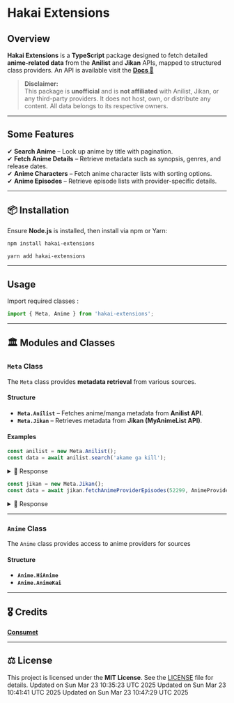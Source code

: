 

#  Hakai Extensions  


##  Overview  

**Hakai Extensions** is a **TypeScript** package designed to fetch detailed **anime-related data** from the **Anilist** and **Jikan** APIs, mapped to structured class providers. An API is available visit the  <strong> [Docs 🤷](https://github.com/middlegear/documentation) </strong>

> **Disclaimer:**  
> This package is **unofficial** and is **not affiliated** with Anilist, Jikan, or any third-party providers. It does not host, own, or distribute any content. All data belongs to its respective owners.  

---  
## Some Features  

✔ **Search Anime** – Look up anime by title with pagination.  
✔ **Fetch Anime Details** – Retrieve metadata such as synopsis, genres, and release dates.  
✔ **Anime Characters** – Fetch anime character lists with sorting options.  
✔ **Anime Episodes** – Retrieve episode lists with provider-specific details.  

---  

## 📦 Installation  

Ensure **Node.js** is installed, then install via npm or Yarn:  

```bash
npm install hakai-extensions
```

```bash
yarn add hakai-extensions
```

---  

##  Usage  

Import required classes :  

```typescript
import { Meta, Anime } from 'hakai-extensions';
```
---  

## 🏛 Modules and Classes  

###  `Meta` Class  

The `Meta` class provides **metadata retrieval** from various sources.  

#### **Structure**  

- **`Meta.Anilist`** – Fetches anime/manga metadata from **Anilist API**.  
- **`Meta.Jikan`** – Retrieves metadata from **Jikan (MyAnimeList API)**.  

#### **Examples**  

```typescript
const anilist = new Meta.Anilist();
const data = await anilist.search('akame ga kill');
``` 
 
<details> 

<summary> 📄 Response </summary>

```json
{
  "success": true,
  "status": 200,
  "hasNextPage": false,
  "currentPage": 1,
  "total": 2,
  "lastPage": 1,
  "perPage": 20,
  "data": [
    {
      "malId": 22199,
      "anilistId": 20613,
      "image": "https://s4.anilist.co/file/anilistcdn/media/anime/cover/large/bx20613-4VGGPacciJBL.jpg",
      "color": "#e45d43",
      "bannerImage": "https://s4.anilist.co/file/anilistcdn/media/anime/banner/20613-CoEQF4qKiWDX.jpg",
      "title": {
        "english": "Akame ga Kill!",
        "romaji": "Akame ga Kill!",
        "native": "アカメが斬る！"
      },
      "trailer": {
        "id": "QFAIwYg4Fo4",
        "site": "YouTube",
        "thumbnail": "https://img.youtube.com/vi/QFAIwYg4Fo4/maxresdefault.jpg"
      },
      "format": "TV",
      "status": "FINISHED",
      "duration": 24,
      "score": 72,
      "genres": ["Action", "Fantasy", "Drama"],
      "episodes": 24,
      "synopsis": "In a land where corruption rules...",
      "season": "SUMMER",
      "startDate": "July 7, 2014",
      "endDate": "December 15, 2014",
      "studio": "White Fox",
      "producers": ["Square Enix", "TOHO animation"]
    }
  ]
}


```
</details>


```typescript
const jikan = new Meta.Jikan();
const data = await jikan.fetchAnimeProviderEpisodes(52299, AnimeProvider.HiAnime);
```
<details> 

<summary> 📄 Response </summary>

```json

{
  "success": true,
  "status": 200,
  "data": {
    "malId": 56784,
    "title": {
      "romaji": "Bleach: Sennen Kessen-hen - Soukoku-tan",
      "english": "Bleach: Thousand-Year Blood War - The Conflict",
      "native": "BLEACH 千年血戦篇-相剋譚-"
    },
    "image": "https://cdn.myanimelist.net/images/anime/1595/144074l.jpg",
    "bannerImage": "https://cdn.myanimelist.net/images/anime/1595/144074l.jpg",
    "trailer": "https://www.youtube.com/embed/tShYCQALuH8?enablejsapi=1&wmode=opaque&autoplay=1",
    "episodes": 14,
    "startDate": "October 5, 2024",
    "endDate": "December 28, 2024",
    "format": "TV",
    "status": "Finished Airing",
    "genres": [
      "Action",
      "Adventure",
      "Supernatural"
    ],
    "duration": "24 min per ep",
    "score": 8.69,
    "synopsis": "After an awe-inspiring battle with Ichibei Hyousube—leader of the Soul Society's Royal Guard—the powerful Yhwach moves into the final stage of his master plan...",
    "season": "fall",
    " studio": "[ [Object] ]",
   " producers": "[ [Object], [Object], [Object], [Object], [Object], [Object] ]"
  },
  "providerEpisodes": [
    {
      "episodeNumber": 1,
      "rating": 7.58,
      "aired": true,
      "episodeId": "bleach-thousand-year-blood-war-the-conflict-19322-episode-128444",
      "title": "A",
      "overview": "The battle between Squad Zero and Yhwach's Royal Guards for the Soul King rages on.",
      "thumbnail": "https://artworks.thetvdb.com/banners/v4/episode/10733782/screencap/6703166966621.jpg"
    },
    {
      "episodeNumber": 2,
      "rating": 9.12,
      "aired": true,
      "episodeId": "bleach-thousand-year-blood-war-the-conflict-19322-episode-128578",
      "title": "Kill the King",
      "overview": "Ichigo and his friends hurry to the Reio Greater Palace to stop Yhwach.",
      "thumbnail": "https://artworks.thetvdb.com/banners/v4/episode/10733783/screencap/67064b5b72759.jpg"
    },
    {
      "episodeNumber": 3,
      "rating": 7.24,
      "aired": true,
      "episodeId": "bleach-thousand-year-blood-war-the-conflict-19322-episode-128682",
      "title": "The Dark Arm",
      "overview": "Ichigo tries to remove the impaled sword from the Soul King and save his life.",
      "thumbnail": "https://artworks.thetvdb.com/banners/v4/episode/10733784/screencap/670f0ac4cb14b.jpg"
    },
    {
      "episodeNumber": 4,
      "rating": 1.83,
      "aired": true,
      "episodeId": "bleach-thousand-year-blood-war-the-conflict-19322-episode-128773",
      "title": "The Betrayer",
      "overview": "Ukitake takes the place of the slain Soul King by releasing the power of Mimihagi.",
      "thumbnail": "https://artworks.thetvdb.com/banners/v4/episode/10733785/screencap/671881ac5ad3e.jpg"
    },
    {
      "episodeNumber": 5,
      "rating": 3.9,
      "aired": true,
      "episodeId": "bleach-thousand-year-blood-war-the-conflict-19322-episode-128860",
      "title": "Against the Judgement",
      "overview": "Yhwach is overflowing with power from having absorbed the Soul King.",
      "thumbnail": "https://artworks.thetvdb.com/banners/v4/episode/10754400/screencap/6721cd466480f.jpg"
    },
    {
      "episodeNumber": 6,
      "rating": 3.21,
      "aired": true,
      "episodeId": "bleach-thousand-year-blood-war-the-conflict-19322-episode-128999",
      "title": "The Holy Newborn",
      "overview": "The Soul Reapers regroup to prepare their counterattack against the Quincies.",
      "thumbnail": "https://artworks.thetvdb.com/banners/v4/episode/10754401/screencap/672b02f429e7e.jpg"
    },
    {
      "episodeNumber": 7,
      "rating": 3.21,
      "aired": true,
      "episodeId": "bleach-thousand-year-blood-war-the-conflict-19322-episode-129095",
      "title": "Gate of the Sun",
      "overview": "Yhwach builds his new castle, Wahr Welt.",
      "thumbnail": "https://artworks.thetvdb.com/banners/v4/episode/10754402/screencap/6734384503e2a.jpg"
    },
    {
      "episodeNumber": 8,
      "rating": 4.74,
      "aired": true,
      "episodeId": "bleach-thousand-year-blood-war-the-conflict-19322-episode-129185",
      "title": "Baby, Hold Your Hand",
      "overview": "Kenpachi and Mayuri's group advance through Vier Ast.",
      "thumbnail": "https://artworks.thetvdb.com/banners/v4/episode/10754403/screencap/673cc01e6c685.jpg"
    },
    {
      "episodeNumber": 9,
      "rating": 6.53,
      "aired": true,
      "episodeId": "bleach-thousand-year-blood-war-the-conflict-19322-episode-129285",
      "title": "Don`t Chase a Shadow",
      "overview": "The change in Mayuri's Spiritual Pressure is also felt elsewhere by Urahara and Kyoraku.",
      "thumbnail": "https://artworks.thetvdb.com/banners/v4/episode/10754404/screencap/6746bdb457c"
    },
     {
      "episodeNumber": 10,
      "rating": 8.2,
      "aired": true,
      "episodeId": "bleach-thousand-year-blood-war-the-conflict-19322-episode-129599",
      "title": "Baby, Hold Your Hand 2 [Never Ending My Dream]",
      "overview": "Nemu ignores Mayuri's orders by intervening in his battle against Pernida.",
      "thumbnail": "https://artworks.thetvdb.com/banners/v4/episode/10754405/screencap/674f9ec7c0c16.jpg"
    },
    {
      "episodeNumber": 11,
      "rating": 6.6,
      "aired": true,
      "episodeId": "bleach-thousand-year-blood-war-the-conflict-19322-episode-130432",
      "title": "Shadows Gone",
      "overview": "Lille undergoes further transformation to hunt down and pass judgment on Kyoraku.",
      "thumbnail": "https://artworks.thetvdb.com/banners/v4/episode/10754406/screencap/675ab97feaf11.jpg"
    },
    {
    "episodeNumber": 12,
    "rating": 5.16,
    "aired": true,
    "episodeId": "bleach-thousand-year-blood-war-the-conflict-19322-episode-130768",
    "title": "Friend",
    "overview": "Haschwalth finds himself confronted by Bazz-B.",
    "thumbnail": "https://artworks.thetvdb.com/banners/v4/episode/10754407/screencap/6762a51f33dc7.jpg"
    },
    {
    "episodeNumber": 13,
    "rating": 5.26,
    "aired": true,
    "episodeId": "bleach-thousand-year-blood-war-the-conflict-19322-episode-131101",
    "title": "The Visible Answer",
    "overview": "Kyoraku has paved the way for the Soul Reapers to reach the enemy's stronghold.",
    "thumbnail": "https://artworks.thetvdb.com/banners/v4/episode/10857652/screencap/676d7bda7d440.jpg"
    },
    {
    "episodeNumber": 14,
    "rating": 2.02,
    "aired": true,
    "episodeId": "bleach-thousand-year-blood-war-the-conflict-19322-episode-131103",
    "title": "My Last Words",
    "overview": "The battle between Squad Zero and Yhwach's Royal Guards for the Soul King rages on.",
    "thumbnail": "https://artworks.thetvdb.com/banners/v4/episode/10733782/screencap/6703166966621.jpg"
    }

  ]
}
```
</details>

---

### `Anime` Class  

The `Anime` class provides access to anime providers for sources

#### **Structure**  

- **`Anime.HiAnime`**  
- **`Anime.AnimeKai`**  
  
---
## 🎖 Credits

 **[Consumet](https://github.com/consumet/consumet.ts)**

---

## ⚖ License  

This project is licensed under the **MIT License**. See the [LICENSE](./LICENSE) file for details.
Updated on Sun Mar 23 10:35:23 UTC 2025
Updated on Sun Mar 23 10:41:41 UTC 2025
Updated on Sun Mar 23 10:47:29 UTC 2025
